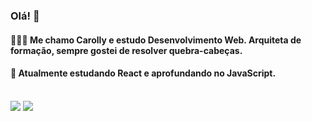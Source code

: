 ### Olá! 👋

#### 👩🏻‍💻 Me chamo Carolly e estudo Desenvolvimento Web. Arquiteta de formação, sempre gostei de resolver quebra-cabeças. 
#### 👾 Atualmente estudando React e aprofundando no JavaScript. 

<div style="display: inline_block"><br>
  <img src="https://github-readme-stats.vercel.app/api/top-langs/?username=carollyb&layout=compact&theme=radical)](https://github.com/carollyb/github-readme-stats" />
  <img src="https://github-readme-stats.vercel.app/api?username=carollyb&show_icons=true&theme=radical" />
</div>


<!--
**carollyb/carollyb** is a ✨ _special_ ✨ repository because its `README.md` (this file) appears on your GitHub profile.

Here are some ideas to get you started:

- 🔭 I’m currently working on ...
- 🌱 I’m currently learning ...
- 👯 I’m looking to collaborate on ...
- 🤔 I’m looking for help with ...
- 💬 Ask me about ...
- 📫 How to reach me: ...
- 😄 Pronouns: ...
- ⚡ Fun fact: ...
-->
